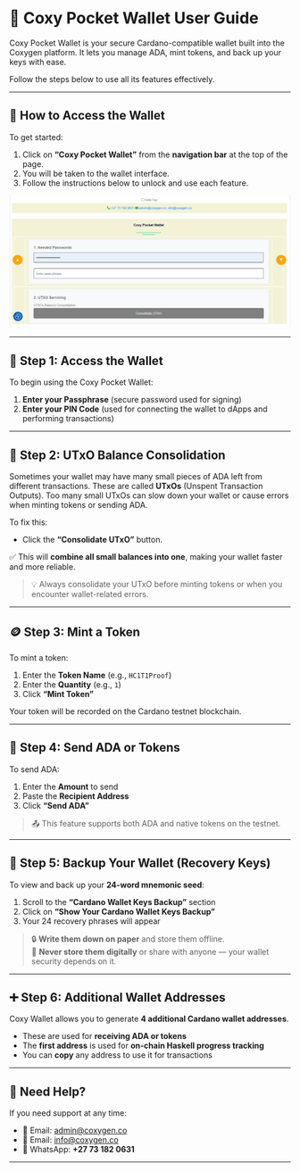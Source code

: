 # 👛 Coxy Pocket Wallet User Guide

Coxy Pocket Wallet is your secure Cardano-compatible wallet built into the Coxygen platform. It lets you manage ADA, mint tokens, and back up your keys with ease.

Follow the steps below to use all its features effectively.

---

## 🧭 How to Access the Wallet

To get started:

1. Click on **“Coxy Pocket Wallet”** from the **navigation bar** at the top of the page.
2. You will be taken to the wallet interface.
3. Follow the instructions below to unlock and use each feature.

![Wallet Screenshot](coxy.png)

---

## 🔐 Step 1: Access the Wallet

To begin using the Coxy Pocket Wallet:

1. **Enter your Passphrase** (secure password used for signing)
2. **Enter your PIN Code** (used for connecting the wallet to dApps and performing transactions)

---

## 🔁 Step 2: UTxO Balance Consolidation

Sometimes your wallet may have many small pieces of ADA left from different transactions. These are called **UTxOs** (Unspent Transaction Outputs). Too many small UTxOs can slow down your wallet or cause errors when minting tokens or sending ADA.

To fix this:

- Click the **“Consolidate UTxO”** button.

✅ This will **combine all small balances into one**, making your wallet faster and more reliable.

> 💡 Always consolidate your UTxO before minting tokens or when you encounter wallet-related errors.

---

## 🪙 Step 3: Mint a Token

To mint a token:

1. Enter the **Token Name** (e.g., `HC1T1Proof`)
2. Enter the **Quantity** (e.g., `1`)
3. Click **“Mint Token”**

Your token will be recorded on the Cardano testnet blockchain.

---

## 💸 Step 4: Send ADA or Tokens

To send ADA:

1. Enter the **Amount** to send
2. Paste the **Recipient Address**
3. Click **“Send ADA”**

> 📤 This feature supports both ADA and native tokens on the testnet.

---

## 🧾 Step 5: Backup Your Wallet (Recovery Keys)

To view and back up your **24-word mnemonic seed**:

1. Scroll to the **“Cardano Wallet Keys Backup”** section
2. Click on **“Show Your Cardano Wallet Keys Backup”**
3. Your 24 recovery phrases will appear

> 🔒 **Write them down on paper** and store them offline.  
> 🚫 **Never store them digitally** or share with anyone — your wallet security depends on it.

---

## ➕ Step 6: Additional Wallet Addresses

Coxy Wallet allows you to generate **4 additional Cardano wallet addresses**.

- These are used for **receiving ADA or tokens**
- The **first address** is used for **on-chain Haskell progress tracking**
- You can **copy** any address to use it for transactions


---

## 💬 Need Help?

If you need support at any time:

- 📧 Email: [admin@coxygen.co](mailto:admin@coxygen.co)  
- 📧 Email: [info@coxygen.co](mailto:info@coxygen.co)  
- 📱 WhatsApp: **+27 73 182 0631**

---
